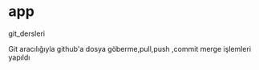 # app
git_dersleri


Git aracılığıyla github'a dosya göberme,pull,push ,commit merge işlemleri yapıldı
